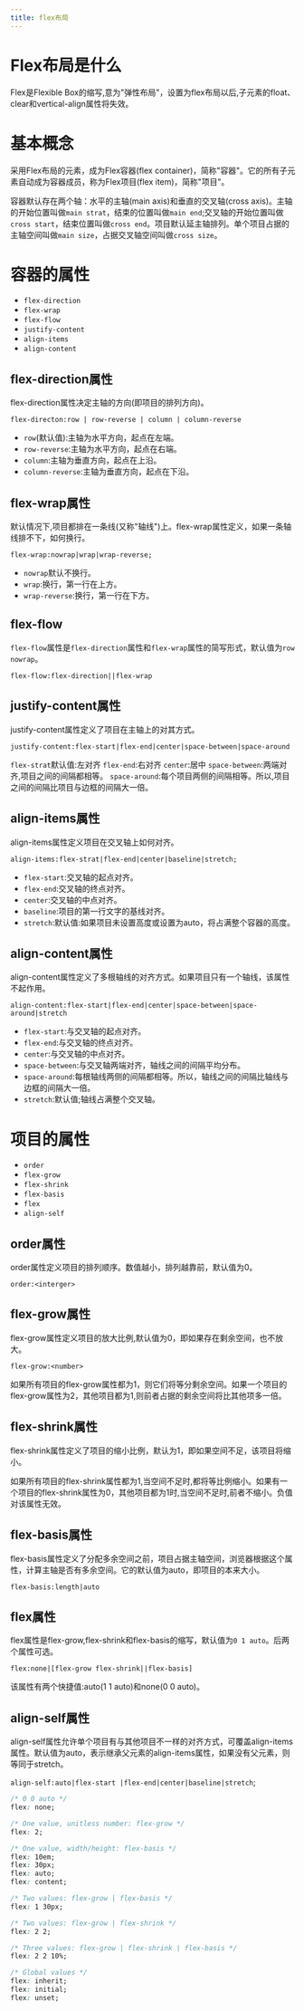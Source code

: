 ```yaml
---
title: flex布局
---
```


# Flex布局是什么

Flex是Flexible Box的缩写,意为"弹性布局"，设置为flex布局以后,子元素的float、clear和vertical-align属性将失效。

# 基本概念

采用Flex布局的元素，成为Flex容器(flex container)，简称"容器"。它的所有子元素自动成为容器成员，称为Flex项目(flex item)，简称"项目"。

容器默认存在两个轴：水平的主轴(main axis)和垂直的交叉轴(cross axis)。主轴的开始位置叫做`main strat`，结束的位置叫做`main end`;交叉轴的开始位置叫做`cross start`，结束位置叫做`cross end`。项目默认延主轴排列。单个项目占据的主轴空间叫做`main size`，占据交叉轴空间叫做`cross size`。

# 容器的属性

- `flex-direction`
- `flex-wrap`
- `flex-flow`
- `justify-content`
- `align-items`
- `align-content`

## flex-direction属性

flex-direction属性决定主轴的方向(即项目的排列方向)。

`flex-directon:row | row-reverse | column | column-reverse`

- `row`(默认值):主轴为水平方向，起点在左端。
- `row-reverse`:主轴为水平方向，起点在右端。
- `column`:主轴为垂直方向，起点在上沿。
- `column-reverse`:主轴为垂直方向，起点在下沿。

## flex-wrap属性

默认情况下,项目都排在一条线(又称"轴线")上。flex-wrap属性定义，如果一条轴线排不下，如何换行。

`flex-wrap:nowrap|wrap|wrap-reverse;`

- `nowrap`默认不换行。
- `wrap`:换行，第一行在上方。
- `wrap-reverse`:换行，第一行在下方。

## flex-flow

`flex-flow`属性是`flex-direction`属性和`flex-wrap`属性的简写形式，默认值为`row nowrap`。

`flex-flow:flex-direction||flex-wrap`

## justify-content属性

justify-content属性定义了项目在主轴上的对其方式。

`justify-content:flex-start|flex-end|center|space-between|space-around`

`flex-strat`默认值:左对齐 `flex-end`:右对齐 `center`:居中 `space-between`:两端对齐,项目之间的间隔都相等。 `space-around`:每个项目两侧的间隔相等。所以,项目之间的间隔比项目与边框的间隔大一倍。

## align-items属性

align-items属性定义项目在交叉轴上如何对齐。

`align-items:flex-strat|flex-end|center|baseline|stretch;`

- `flex-start`:交叉轴的起点对齐。
- `flex-end`:交叉轴的终点对齐。
- `center`:交叉轴的中点对齐。
- `baseline`:项目的第一行文字的基线对齐。
- `stretch`:默认值:如果项目未设置高度或设置为auto，将占满整个容器的高度。

## align-content属性

align-content属性定义了多根轴线的对齐方式。如果项目只有一个轴线，该属性不起作用。

`align-content:flex-start|flex-end|center|space-between|space-around|stretch`

- `flex-start`:与交叉轴的起点对齐。
- `flex-end`:与交叉轴的终点对齐。
- `center`:与交叉轴的中点对齐。
- `space-between`:与交叉轴两端对齐，轴线之间的间隔平均分布。
- `space-around`:每根轴线两侧的间隔都相等。所以，轴线之间的间隔比轴线与边框的间隔大一倍。
- `stretch`:默认值;轴线占满整个交叉轴。

# 项目的属性

- `order`
- `flex-grow`
- `flex-shrink`
- `flex-basis`
- `flex`
- `align-self`

## order属性

order属性定义项目的排列顺序。数值越小，排列越靠前，默认值为0。

`order:<interger>`

## flex-grow属性

flex-grow属性定义项目的放大比例,默认值为0，即如果存在剩余空间，也不放大。

`flex-grow:<number>`

如果所有项目的flex-grow属性都为1，则它们将等分剩余空间。如果一个项目的flex-grow属性为2，其他项目都为1,则前者占据的剩余空间将比其他项多一倍。

## flex-shrink属性

flex-shrink属性定义了项目的缩小比例，默认为1，即如果空间不足，该项目将缩小。

如果所有项目的flex-shrink属性都为1,当空间不足时,都将等比例缩小。如果有一个项目的flex-shrink属性为0，其他项目都为1时,当空间不足时,前者不缩小。负值对该属性无效。

## flex-basis属性

flex-basis属性定义了分配多余空间之前，项目占据主轴空间，浏览器根据这个属性，计算主轴是否有多余空间。它的默认值为auto，即项目的本来大小。

`flex-basis:length|auto`

## flex属性

flex属性是flex-grow,flex-shrink和flex-basis的缩写，默认值为`0 1 auto`。后两个属性可选。

`flex:none|[flex-grow flex-shrink||flex-basis]`

该属性有两个快捷值:auto(1 1 auto)和none(0 0 auto)。

## align-self属性

align-self属性允许单个项目有与其他项目不一样的对齐方式，可覆盖align-items属性。默认值为auto，表示继承父元素的align-items属性，如果没有父元素，则等同于stretch。

`align-self:auto|flex-start |flex-end|center|baseline|stretch`;


```css
/* 0 0 auto */
flex: none;

/* One value, unitless number: flex-grow */
flex: 2;

/* One value, width/height: flex-basis */
flex: 10em;
flex: 30px;
flex: auto;
flex: content;

/* Two values: flex-grow | flex-basis */
flex: 1 30px;

/* Two values: flex-grow | flex-shrink */
flex: 2 2;

/* Three values: flex-grow | flex-shrink | flex-basis */
flex: 2 2 10%;

/* Global values */
flex: inherit;
flex: initial;
flex: unset;
```
